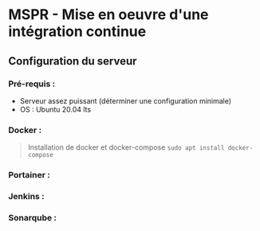 # MSPR - Mise en oeuvre d'une intégration continue

## Configuration du serveur

### Pré-requis :
* Serveur assez puissant (déterminer une configuration minimale)
* OS : Ubuntu 20.04 lts

### Docker :

> Installation de docker et docker-compose
> ```sudo apt install docker-compose```

### Portainer :

### Jenkins :

### Sonarqube :
